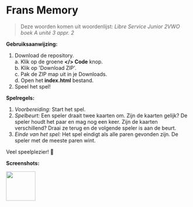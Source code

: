 # Frans Memory

> Deze woorden komen uit woordenlijst: <i>Libre Service Junior 2VWO boek A unité 3 appr. 2</i>

<b>Gebruiksaanwijzing:</b>
1. Download de repository. <br>
     a. Klik op de groene <b></> Code</b> knop. <br>
     b. Klik op 'Download ZIP'. <br>
     c. Pak de ZIP map uit in je Downloads. <br>
     d. Open het <b>index.html</b> bestand.<br>
2. Speel het spel!

<b>Spelregels:</b>
1. <i>Voorbereiding:</i>
Start het spel.
2. <i>Spelbeurt:</i>
Een speler draait twee kaarten om.
Zijn de kaarten gelijk? De speler houdt het paar en mag nog een keer.
Zijn de kaarten verschillend? Draai ze terug en de volgende speler is aan de beurt.
3. <i>Einde van het spel:</i>
Het spel eindigt als alle paren gevonden zijn.
De speler met de meeste paren wint.

Veel speelplezier! 🎴

<b>Screenshots:</b>

<a href="#"><img src=https://www.gomarus.nl/images/logo-50jaar.png width="80" align="center"/></a>
